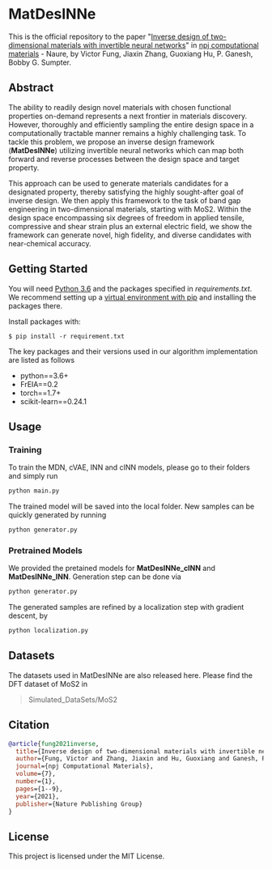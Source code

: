 # MatDesINNe

This is the official repository to the paper "[Inverse design of two-dimensional materials with invertible neural networks](https://www.nature.com/articles/s41524-021-00670-x)" in [npj computational materials](https://www.nature.com/npjcompumats/) - Naure, by Victor Fung, Jiaxin Zhang, Guoxiang Hu, P. Ganesh, Bobby G. Sumpter.

## Abstract
The ability to readily design novel materials with chosen functional properties on-demand represents a next frontier in materials discovery. However, thoroughly and efficiently sampling the entire design space in a computationally tractable manner remains a highly challenging task. To tackle this problem, we propose an inverse design framework (**MatDesINNe**) utilizing invertible neural networks which can map both forward and reverse processes between the design space and target property.

This approach can be used to generate materials candidates for a designated property, thereby satisfying the highly sought-after goal of inverse design. We then apply this framework to the task of band gap engineering in two-dimensional materials, starting with MoS2. Within the design space encompassing six degrees of freedom in applied tensile, compressive and shear strain plus an external electric field, we show the framework can generate novel, high fidelity, and diverse candidates with near-chemical accuracy.

## Getting Started

You will need [Python 3.6](https://www.python.org/downloads) and the packages specified in _requirements.txt_.
We recommend setting up a [virtual environment with pip](https://packaging.python.org/guides/installing-using-pip-and-virtual-environments/)
and installing the packages there.

Install packages with:

```
$ pip install -r requirement.txt
```

The key packages and their versions used in our algorithm implementation are listed as follows
* python==3.6+
* FrEIA==0.2
* torch==1.7+
* scikit-learn==0.24.1

## Usage

### Training

To train the MDN, cVAE, INN and cINN models, please go to their folders and simply run 

```python
python main.py
```
The trained model will be saved into the local folder. New samples can be quickly generated by running 

```python
python generator.py
```

### Pretrained Models

We provided the pretained models for **MatDesINNe_cINN** and  **MatDesINNe_INN**. 
Generation step can be done via
```python
python generator.py
```
The generated samples are refined by a localization step with gradient descent, by 
```python
python localization.py
```

## Datasets
The datasets used in MatDesINNe are also released here. Please find the DFT dataset of MoS2 in
> Simulated_DataSets/MoS2


<!-- ## Credits

Some code of the [FrEIA framework](https://github.com/VLL-HD/FrEIA) was used for the implementation of Normalizing Flows. Follow [their tutorial](https://github.com/VLL-HD/FrEIA) if you need more documentation about it. -->

## Citation
```bibtex
@article{fung2021inverse,
  title={Inverse design of two-dimensional materials with invertible neural networks},
  author={Fung, Victor and Zhang, Jiaxin and Hu, Guoxiang and Ganesh, Panchapakesan and Sumpter, Bobby G},
  journal={npj Computational Materials},
  volume={7},
  number={1},
  pages={1--9},
  year={2021},
  publisher={Nature Publishing Group}
}
```

## License

This project is licensed under the MIT License.
